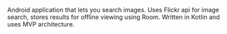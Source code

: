 Android application that lets you search images. Uses Flickr api for image search, stores results for offline viewing using Room. Written in Kotlin and uses MVP architecture.
